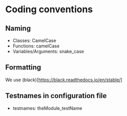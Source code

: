 # Coding conventions

## Naming
- Classes: CamelCase
- Functions: camelCase
- Variables/Arguments: snake_case
 
## Formatting
We use (black)[https://black.readthedocs.io/en/stable/]

## Testnames in configuration file
- testnames: theModule_testName

